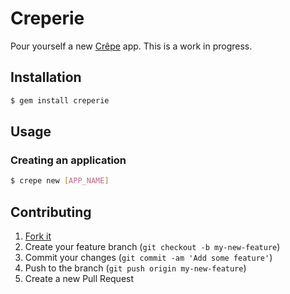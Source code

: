 # Creperie

Pour yourself a new [Crêpe][crepe] app. This is a work in progress.

## Installation

```bash
$ gem install creperie
```

## Usage

### Creating an application

```bash
$ crepe new [APP_NAME]
```

## Contributing

1. [Fork it](https://github.com/davidcelis/creperie/fork)
2. Create your feature branch (`git checkout -b my-new-feature`)
3. Commit your changes (`git commit -am 'Add some feature'`)
4. Push to the branch (`git push origin my-new-feature`)
5. Create a new Pull Request

[crepe]: https://github.com/stephencelis/crepe
